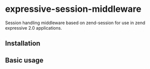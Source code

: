 # expressive-session-middleware
Session handling middleware based on zend-session for use in zend expressive 2.0 applications.

## Installation

## Basic usage